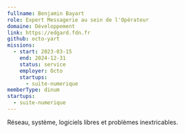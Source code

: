 ```yaml
---
fullname: Benjamin Bayart
role: Expert Messagerie au sein de l'Opérateur
domaine: Développement
link: https://edgard.fdn.fr
github: octo-yart
missions:
  - start: 2023-03-15
    end: 2024-12-31
    status: service
    employer: Octo
    startups:
      - suite-numerique
memberType: dinum
startups:
  - suite-numerique
---
```

Réseau, système, logiciels libres et problèmes inextricables.